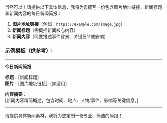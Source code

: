 当然可以！请提供以下具体信息，我将为您撰写一份包含图片地址链接、新闻标题和新闻内容的每日新闻简报：  

1. **图片地址链接**（例如：`https://example.com/image.jpg`）  
2. **新闻标题**（需概括新闻核心内容）  
3. **新闻内容**（简要描述事件背景、关键细节或影响）  

### 示例模板（供参考）：  
---  
**今日新闻简报**  

**标题**：[新闻标题]  
**图片**：[图片地址链接]（如适用）  

**内容摘要**：  
[新闻内容精简概述，包含时间、地点、人物/事件、影响等关键信息。]  

---  

请提供具体新闻素材，我将为您定制一份专业、简洁的简报！